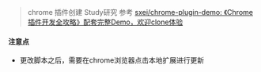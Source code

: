 
> chrome 插件创建 Study研究
> 参考 [sxei/chrome-plugin-demo: 《Chrome插件开发全攻略》配套完整Demo，欢迎clone体验](https://github.com/sxei/chrome-plugin-demo/blob/master/README.md)

####  注意点
* 更改脚本之后，需要在chrome浏览器点击本地扩展进行更新